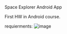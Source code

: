 Space Explorer Android App

First HW in Android course.

requierments:
![image](https://github.com/alonshlomi1/SpaceExplorerAndroidApp/assets/98226796/63b844a5-b6c9-467b-a72f-a71ff4146de5)
